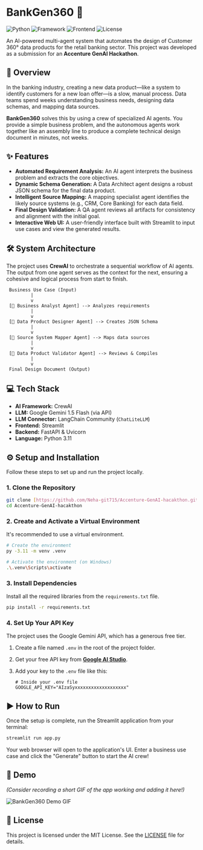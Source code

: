 # BankGen360 🏦

![Python](https://img.shields.io/badge/Python-3.11-blue?style=for-the-badge&logo=python)
![Framework](https://img.shields.io/badge/Framework-CrewAI-orange?style=for-the-badge)
![Frontend](https://img.shields.io/badge/Frontend-Streamlit-red?style=for-the-badge&logo=streamlit)
![License](https://img.shields.io/badge/License-MIT-green?style=for-the-badge)

An AI-powered multi-agent system that automates the design of Customer 360° data products for the retail banking sector. This project was developed as a submission for an **Accenture GenAI Hackathon**.

## 🚀 Overview

In the banking industry, creating a new data product—like a system to identify customers for a new loan offer—is a slow, manual process. Data teams spend weeks understanding business needs, designing data schemas, and mapping data sources.

**BankGen360** solves this by using a crew of specialized AI agents. You provide a simple business problem, and the autonomous agents work together like an assembly line to produce a complete technical design document in minutes, not weeks.

## ✨ Features

-   **Automated Requirement Analysis:** An AI agent interprets the business problem and extracts the core objectives.
-   **Dynamic Schema Generation:** A Data Architect agent designs a robust JSON schema for the final data product.
-   **Intelligent Source Mapping:** A mapping specialist agent identifies the likely source systems (e.g., CRM, Core Banking) for each data field.
-   **Final Design Validation:** A QA agent reviews all artifacts for consistency and alignment with the initial goal.
-   **Interactive Web UI:** A user-friendly interface built with Streamlit to input use cases and view the generated results.

## 🛠️ System Architecture

The project uses **CrewAI** to orchestrate a sequential workflow of AI agents. The output from one agent serves as the context for the next, ensuring a cohesive and logical process from start to finish.

```
 Business Use Case (Input)
         |
         v
 [🤖 Business Analyst Agent] --> Analyzes requirements
         |
         v
 [🤖 Data Product Designer Agent] --> Creates JSON Schema
         |
         v
 [🤖 Source System Mapper Agent] --> Maps data sources
         |
         v
 [🤖 Data Product Validator Agent] --> Reviews & Compiles
         |
         v
 Final Design Document (Output)
```

## 💻 Tech Stack

-   **AI Framework:** CrewAI
-   **LLM:** Google Gemini 1.5 Flash (via API)
-   **LLM Connector:** LangChain Community (`ChatLiteLLM`)
-   **Frontend:** Streamlit
-   **Backend:** FastAPI & Uvicorn
-   **Language:** Python 3.11

## ⚙️ Setup and Installation

Follow these steps to set up and run the project locally.

### 1. Clone the Repository

```bash
git clone [https://github.com/Neha-git715/Accenture-GenAI-hacakthon.git](https://github.com/Neha-git715/Accenture-GenAI-hacakthon.git)
cd Accenture-GenAI-hacakthon
```

### 2. Create and Activate a Virtual Environment

It's recommended to use a virtual environment.

```bash
# Create the environment
py -3.11 -m venv .venv

# Activate the environment (on Windows)
.\.venv\Scripts\activate
```

### 3. Install Dependencies

Install all the required libraries from the `requirements.txt` file.

```bash
pip install -r requirements.txt
```

### 4. Set Up Your API Key

The project uses the Google Gemini API, which has a generous free tier.

1.  Create a file named `.env` in the root of the project folder.
2.  Get your free API key from **[Google AI Studio](https://aistudio.google.com/app/apikeys)**.
3.  Add your key to the `.env` file like this:

    ```
    # Inside your .env file
    GOOGLE_API_KEY="AIzaSyxxxxxxxxxxxxxxxxxxx"
    ```

## ▶️ How to Run

Once the setup is complete, run the Streamlit application from your terminal:

```bash
streamlit run app.py
```

Your web browser will open to the application's UI. Enter a business use case and click the "Generate" button to start the AI crew!

## 📸 Demo

*(Consider recording a short GIF of the app working and adding it here!)*

![BankGen360 Demo GIF](placeholder-for-your-demo.gif)

## 📄 License

This project is licensed under the MIT License. See the [LICENSE](LICENSE) file for details.
